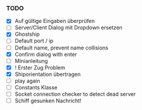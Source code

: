 ### TODO

- [x] Auf gültige Eingaben überprüfen
- [ ] Server/Client Dialog mit Dropdown ersetzen
- [x] Ghostship
- [ ] Default port / ip
- [ ] Default name, prevent name collisions
- [x] Confirm dialog with enter
- [ ] Minianleitung
- [x] ! Erster Zug Problem
- [x] Shiporientation übertragen
- [ ] play again
- [ ] Constants Klasse
- [ ] Socket connection checker to detect dead server
- [ ] Schiff gesunken Nachricht!